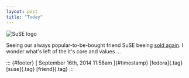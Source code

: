 ```yaml
---
layout: post
title: "Today"
---
```



![SuSE
logo](https://upload.wikimedia.org/wikipedia/de/thumb/d/dc/SUSE_Linux_GmbH_Logo.svg/539px-SUSE_Linux_GmbH_Logo.svg.png)

Seeing our always popular-to-be-bought friend SuSE beeing [sold
again](http://uk.reuters.com/article/2014/09/15/uk-micro-focus-inte-attachment-idUKKBN0HA0DN20140915).
I wonder what's left of the it's core and values ...

::: {#footer}
[ September 16th, 2014 11:58am ]{#timestamp} [fedora]{.tag} [suse]{.tag}
[friend]{.tag}
:::
